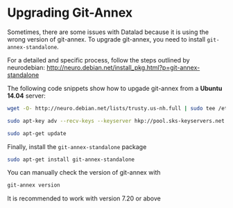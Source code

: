 # Upgrading Git-Annex

Sometimes, there are some issues with Datalad because it is using the wrong version of git-annex. To upgrade git-annex, you need to install `git-annex-standalone`. 

For a detailed and specific process, follow the steps outlined by neurodebian: http://neuro.debian.net/install_pkg.html?p=git-annex-standalone

The following code snippets show how to upgade git-annex from a **Ubuntu 14.04** server:

```bash
wget -O- http://neuro.debian.net/lists/trusty.us-nh.full | sudo tee /etc/apt/sources.list.d/neurodebian.sources.list

sudo apt-key adv --recv-keys --keyserver hkp://pool.sks-keyservers.net:80 0xA5D32F012649A5A9

sudo apt-get update

```

Finally, install the `git-annex-standalone` package

```bash
sudo apt-get install git-annex-standalone
```

You can manually check the version of git-annex with 

```bash
git-annex version
```

It is recommended to work with version 7.20 or above